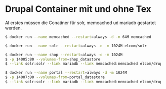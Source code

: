 # Drupal Container mit und ohne Tex

Al erstes müssen die Conatiner für solr, memcached ud mariadb gestartet werden.

```sh
$ docker run --name memcached --restart=always -d -m 64M memcached
```

```sh
$ docker run --name solr --restart=always -d -m 1024M elcom/solr
```

```sh
$ docker run --name shop --restart=always -d -m 1024M 
$ -p 14005:80 --volumes-from=shop_datastore 
$ --link solr:solr --link mariadb --link memcached:memcached elcom/drupal:drupal-7
```

```sh
$ docker run --name portal --restart=always -d -m 1024M 
$ -p 14007:80 --volumes-from=portal_datastore 
$ --link solr:solr --link mariadb --link memcached:memcached elcom/drupal:drupal-7-tex
```
